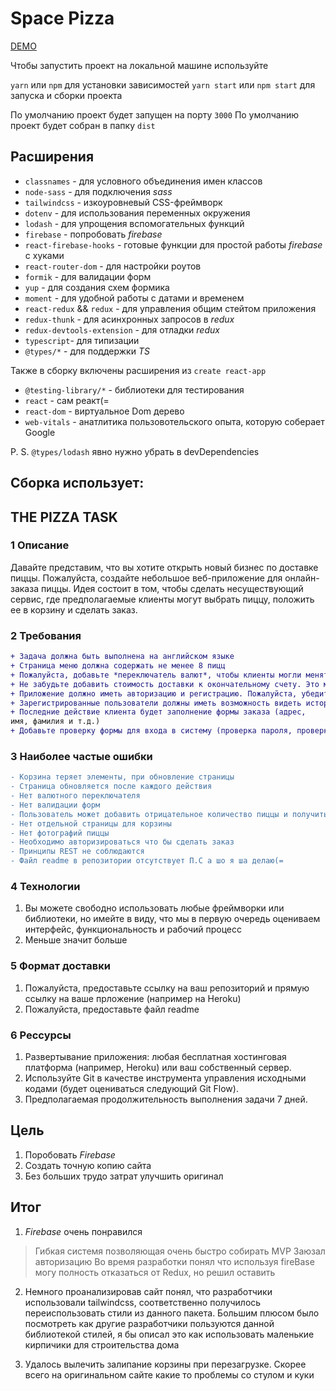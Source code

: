 # Space Pizza


[DEMO](https://space-pizza-ten.vercel.app/)

Чтобы запустить проект на локальной машине используйте

`yarn` или `npm` для установки зависимостей
`yarn start` или `npm start` для запуска и сборки проекта

По умолчанию проект будет запущен на порту `3000`
По умолчанию проект будет собран в папку `dist`

## Расширения

- `classnames` - для условного объединения имен классов
- `node-sass` - для подключения _sass_
- `tailwindcss` - изкоуровневый CSS-фреймворк
- `dotenv` - для использования переменных окружения
- `lodash` - для упрощения вспомогательных функций
- `firebase` - попробовать _firebase_
- `react-firebase-hooks` - готовые функции для простой работы _firebase_ с хуками
- `react-router-dom` - для настройки роутов
- `formik` - для валидации форм
- `yup` - для создания схем формика
- `moment` - для удобной работы с датами и временем 
- `react-redux` && `redux` - для управления общим стейтом приложения
- `redux-thunk` - для асинхронных запросов в _redux_
- `redux-devtools-extension` - для отладки _redux_
- `typescript`- для типизации
- `@types/*` - для поддержки _TS_

Также в сборку включены расширения из `create react-app`
- `@testing-library/*` - библиотеки для тестирования
- `react` - сам реакт(=
- `react-dom` - виртуальное Dom дерево
- `web-vitals` - анатлитика пользовотельского опыта, которую соберает Google

P. S. `@types/lodash` явно нужно убрать в devDependencies

## Сборка использует:

## THE PIZZA TASK

### 1 Описание

Давайте представим, что вы хотите открыть новый бизнес по доставке пиццы. Пожалуйста, создайте небольшое веб-приложение для онлайн-заказа пиццы. 
Идея состоит в том, чтобы сделать несуществующий сервис, где предполагаемые клиенты могут выбрать пиццу, положить ее в корзину и сделать заказ.

### 2 Требования
```diff
+ Задача должна быть выполнена на английском языке
+ Страница меню должна содержать не менее 8 пицц
+ Пожалуйста, добавьте *переключатель валют*, чтобы клиенты могли менять цены с долларов на евро и наоборот
+ Не забудьте добавить стоимость доставки к окончательному счету. Это может быть статичная цифра
+ Приложение должно иметь авторизацию и регистрацию. Пожалуйста, убедитесь, что опция входа в систему не является обязательной для пользователей (другими словами, пользователь должен иметь возможность сделать заказ без входа в систему)
+ Зарегистрированные пользователи должны иметь возможность видеть историю своих заказов
+ Последние действие клиента будет заполнение формы заказа (адрес,
имя, фамилия и т.д.)
+ Добавьте проверку формы для входа в систему (проверка пароля, проверка электронной почты и т.д.).
```

### 3 Наиболее частые ошибки
```diff
- Корзина теряет элементы, при обновление страницы
- Страница обновляется после каждого действия
- Нет валютного переключателя
- Нет валидации форм
- Пользователь может добавить отрицательное количество пиццы и получить отрицательную сумму оплаты
- Нет отдельной страницы для корзины
- Нет фотографий пиццы
- Необходимо авторизироваться что бы сделать заказ
- Принципы REST не соблюдаются
- Файл readme в репозитории отсутствует П.С а шо я ша делаю(=
```
### 4 Технологии

1. Вы можете свободно использовать любые фреймворки или библиотеки, но имейте в виду, что мы в первую очередь оцениваем интерфейс,
функциональность и рабочий процесс
2. Меньше значит больше

### 5 Формат доставки

1. Пожалуйста, предоставьте ссылку на ваш репозиторий и прямую ссылку на ваше прложение (например
на Heroku)
2. Пожалуйста, предоставьте файл readme

### 6 Рессурсы

1. Развертывание приложения: любая бесплатная хостинговая платформа (например, Heroku) или ваш собственный сервер.
2. Используйте Git в качестве инструмента управления исходными кодами (будет оцениваться следующий Git Flow).
3. Предполагаемая продолжительность выполнения задачи 7 дней.

## Цель
  1. Поробовать _Firebase_
  2. Создать точную копию сайта
  3. Без больших трудо затрат улучшить оригинал
  
## Итог

  1. _Firebase_ очень понравился
> Гибкая системя позволяющая очень быстро собирать MVP
> Заюзал авторизацию
> Во время разработки понял что используя fireBase могу полность отказаться от Redux, но решил оставить

2. Немного проанализировав сайт понял, что разработчики использовали tailwindcss, соответственно получилось переиспользовать стили из данного пакета. Большим плюсом было посмотреть как другие разработчики пользуются данной библиотекой стилей, я бы описал это как использовать маленькие кирпичики для строительства дома

3. Удалось вылечить залипание корзины при перезагрузке. Скорее всего на оригинальном сайте какие то проблемы со стулом и куки
